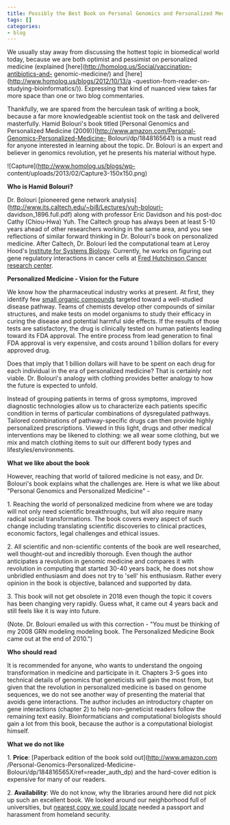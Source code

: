 ```yaml
---
title: Possibly the Best Book on Personal Genomics and Personalized Medicine
tags: []
categories:
- blog
---
```

We usually stay away from discussing the hottest topic in biomedical world
today, because we are both optimist and pessimist on personalized medicine
(explained [here](http://homolog.us/Social/vaccination-antibiotics-and-
genomic-medicine/) and [here](http://www.homolog.us/blogs/2012/10/13/a
-question-from-reader-on-studying-bioinformatics/)). Expressing that kind of
nuanced view takes far more space than one or two blog commentaries.
<!--more-->

Thankfully, we are spared from the herculean task of writing a book, because a
far more knowledgeable scientist took on the task and delivered masterfully.
Hamid Bolouri's book titled [Personal Genomics and Personalized Medicine
(2009)](http://www.amazon.com/Personal-Genomics-Personalized-Medicine-
Bolouri/dp/1848165641) is a must read for anyone interested in learning about
the topic. Dr. Bolouri is an expert and believer in genomics revolution, yet
he presents his material without hype.

![Capture](http://www.homolog.us/blogs/wp-
content/uploads/2013/02/Capture3-150x150.png)

**Who is Hamid Bolouri?**

Dr. Bolouri [pioneered gene network
analysis](http://www.its.caltech.edu/~bi8/Lectures/yuh-bolouri-
davidson_1896.full.pdf) along with professor Eric Davidson and his post-doc
Cathy (Chiou-Hwa) Yuh. The Caltech group has always been at least 5-10 years
ahead of other researchers working in the same area, and you see reflections
of similar forward thinking in Dr. Bolouri's book on personalized medicine.
After Caltech, Dr. Bolouri led the computational team at Leroy Hood's
[Institute for Systems Biology](https://www.systemsbiology.org/). Currently,
he works on figuring out gene regulatory interactions in cancer cells at [Fred
Hutchinson Cancer research center](http://labs.fhcrc.org/bolouri/).

**Personalized Medicine - Vision for the Future**

We know how the pharmaceutical industry works at present. At first, they
identify few [small organic compounds](http://en.wikipedia.org/wiki/Celecoxib)
targeted toward a well-studied disease pathway. Teams of chemists develop
other compounds of similar structures, and make tests on model organisms to
study their efficacy in curing the disease and potential harmful side effects.
If the results of those tests are satisfactory, the drug is clinically tested
on human patients leading toward its FDA approval. The entire process from
lead generation to final FDA approval is very expensive, and costs around 1
billion dollars for every approved drug.

Does that imply that 1 billion dollars will have to be spent on each drug for
each individual in the era of personalized medicine? That is certainly not
viable. Dr. Bolouri's analogy with clothing provides better analogy to how the
future is expected to unfold.

>

Instead of grouping patients in terms of gross symptoms, improved diagnostic
technologies allow us to characterize each patients specific condition in
terms of particular combinations of dysregulated pathways. Tailored
combinations of pathway-specific drugs can then provide highly personalized
prescriptions. Viewed in this light, drugs and other medical interventions may
be likened to clothing: we all wear some clothing, but we mix and match
clothing items to suit our different body types and lifestyles/environments.

**What we like about the book**

However, reaching that world of tailored medicine is not easy, and Dr.
Bolouri's book explains what the challenges are. Here is what we like about
"Personal Genomics and Personalized Medicine" -

1\. Reaching the world of personalized medicine from where we are today will
not only need scientific breakthroughs, but will also require many radical
social transformations. The book covers every aspect of such change including
translating scientific discoveries to clinical practices, economic factors,
legal challenges and ethical issues.

2\. All scientific and non-scientific contents of the book are well
researched, well thought-out and incredibly thorough. Even though the author
anticipates a revolution in genomic medicine and compares it with revolution
in computing that started 30-40 years back, he does not show unbridled
enthusiasm and does not try to 'sell' his enthusiasm. Rather every opinion in
the book is objective, balanced and supported by data.

3\. This book will not get obsolete in 2018 even though the topic it covers
has been changing very rapidly. Guess what, it came out 4 years back and still
feels like it is way into future.

(Note. Dr. Bolouri emailed us with this correction - "You must be thinking of
my 2008 GRN modeling modeling book. The Personalized Medicine Book came out at
the end of 2010.")

**Who should read**

It is recommended for anyone, who wants to understand the ongoing
transformation in medicine and participate in it. Chapters 3-5 goes into
technical details of genomics that geneticists will gain the most from, but
given that the revolution in personalized medicine is based on genome
sequences, we do not see another way of presenting the material that avoids
gene interactions. The author includes an introductory chapter on gene
interactions (chapter 2) to help non-geneticist readers follow the remaining
text easily. Bioinformaticians and computational biologists should gain a lot
from this book, because the author is a computational biologist himself.

**What we do not like**

1\. **Price**: [Paperback edition of the book sold out](http://www.amazon.com
/Personal-Genomics-Personalized-Medicine-
Bolouri/dp/184816565X/ref=reader_auth_dp) and the hard-cover edition is
expensive for many of our readers.

2\. **Availability**: We do not know, why the libraries around here did not
pick up such an excellent book. We looked around our neighborhood full of
universities, but [nearest copy we could
locate](http://en.wikipedia.org/wiki/Vancouver) needed a passport and
harassment from homeland security.


